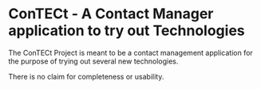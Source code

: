 ConTECt - A Contact Manager application to try out Technologies
=============

The ConTECt Project is meant to be a contact management application for the purpose of trying out several new technologies.

There is no claim for completeness or usability.
